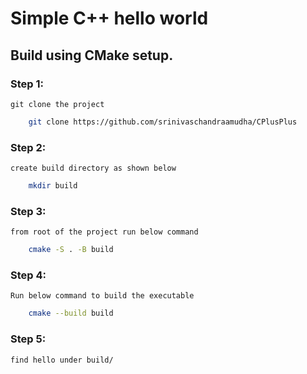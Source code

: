# Simple C++ hello world

## Build using CMake setup.
            
### Step 1:
	git clone the project
```sh
	git clone https://github.com/srinivaschandraamudha/CPlusPlus
```
### Step 2:
	create build directory as shown below
```sh
	mkdir build
```
### Step 3:
	from root of the project run below command
```sh
	cmake -S . -B build
```
### Step 4:
	Run below command to build the executable
```sh
	cmake --build build
```
### Step 5:
	find hello under build/ 
